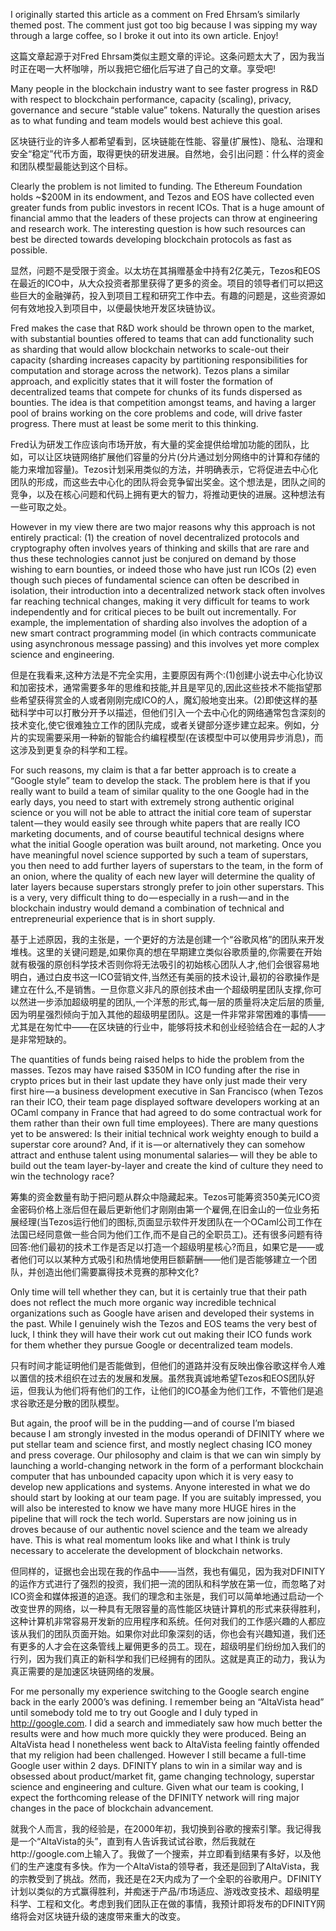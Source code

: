 I originally started this article as a comment on Fred Ehrsam’s similarly themed post. The comment just got too big because I was sipping my way through a large coffee, so I broke it out into its own article. Enjoy!

这篇文章起源于对Fred Ehrsam类似主题文章的评论。这条问题太大了，因为我当时正在喝一大杯咖啡，所以我把它细化后写进了自己的文章。享受吧!

Many people in the blockchain industry want to see faster progress in R&D with respect to blockchain performance, capacity (scaling), privacy, governance and secure “stable value” tokens. Naturally the question arises as to what funding and team models would best achieve this goal.

区块链行业的许多人都希望看到，区块链能在性能、容量(扩展性)、隐私、治理和安全“稳定”代币方面，取得更快的研发进展。自然地，会引出问题：什么样的资金和团队模型最能达到这个目标。

Clearly the problem is not limited to funding. The Ethereum Foundation holds ~$200M in its endowment, and Tezos and EOS have collected even greater funds from public investors in recent ICOs. That is a huge amount of financial ammo that the leaders of these projects can throw at engineering and research work. The interesting question is how such resources can best be directed towards developing blockchain protocols as fast as possible.

显然，问题不是受限于资金。以太坊在其捐赠基金中持有2亿美元，Tezos和EOS在最近的ICO中，从大众投资者那里获得了更多的资金。项目的领导者们可以把这些巨大的金融弹药，投入到项目工程和研究工作中去。有趣的问题是，这些资源如何有效地投入到项目中，以便最快地开发区块链协议。

Fred makes the case that R&D work should be thrown open to the market, with substantial bounties offered to teams that can add functionality such as sharding that would allow blockchain networks to scale-out their capacity (sharding increases capacity by partitioning responsibilities for computation and storage across the network). Tezos plans a similar approach, and explicitly states that it will foster the formation of decentralized teams that compete for chunks of its funds dispersed as bounties. The idea is that competition amongst teams, and having a larger pool of brains working on the core problems and code, will drive faster progress. There must at least be some merit to this thinking.

Fred认为研发工作应该向市场开放，有大量的奖金提供给增加功能的团队，比如，可以让区块链网络扩展他们容量的分片(分片通过划分网络中的计算和存储的能力来增加容量)。Tezos计划采用类似的方法，并明确表示，它将促进去中心化团队的形成，而这些去中心化的团队将会竞争留出奖金。这个想法是，团队之间的竞争，以及在核心问题和代码上拥有更大的智力，将推动更快的进展。这种想法有一些可取之处。

However in my view there are two major reasons why this approach is not entirely practical: (1) the creation of novel decentralized protocols and cryptography often involves years of thinking and skills that are rare and thus these technologies cannot just be conjured on demand by those wishing to earn bounties, or indeed those who have just run ICOs (2) even though such pieces of fundamental science can often be described in isolation, their introduction into a decentralized network stack often involves far reaching technical changes, making it very difficult for teams to work independently and for critical pieces to be built out incrementally. For example, the implementation of sharding also involves the adoption of a new smart contract programming model (in which contracts communicate using asynchronous message passing) and this involves yet more complex science and engineering.

但是在我看来,这种方法是不完全实用，主要原因有两个:(1)创建小说去中心化协议和加密技术，通常需要多年的思维和技能,并且是罕见的,因此这些技术不能指望那些希望获得赏金的人或者刚刚完成ICO的人，魔幻般地变出来。(2)即使这样的基础科学中可以打散分开予以描述，但他们引入一个去中心化的网络通常包含深刻的技术变化,使它很难独立工作的团队完成，或者关键部分逐步建立起来。例如，分片的实现需要采用一种新的智能合约编程模型(在该模型中可以使用异步消息)，而这涉及到更复杂的科学和工程。

For such reasons, my claim is that a far better approach is to create a “Google style” team to develop the stack. The problem here is that if you really want to build a team of similar quality to the one Google had in the early days, you need to start with extremely strong authentic original science or you will not be able to attract the initial core team of superstar talent — they would easily see through white papers that are really ICO marketing documents, and of course beautiful technical designs where what the initial Google operation was built around, not marketing. Once you have meaningful novel science supported by such a team of superstars, you then need to add further layers of superstars to the team, in the form of an onion, where the quality of each new layer will determine the quality of later layers because superstars strongly prefer to join other superstars. This is a very, very difficult thing to do — especially in a rush — and in the blockchain industry would demand a combination of technical and entrepreneurial experience that is in short supply.

基于上述原因，我的主张是，一个更好的方法是创建一个“谷歌风格”的团队来开发堆栈。这里的关键问题是,如果你真的想在早期建立类似谷歌质量的,你需要在开始就有极强的原创科学技术否则你将无法吸引的初始核心团队人才,他们会很容易地明白，通过白皮书这一ICO营销文件,当然还有美丽的技术设计,最初的谷歌操作是建立在什么,不是销售。一旦你意义非凡的原创技术由一个超级明星团队支撑,你可以然进一步添加超级明星的团队,一个洋葱的形式,每一层的质量将决定后层的质量,因为明星强烈倾向于加入其他的超级明星团队。这是一件非常非常困难的事情——尤其是在匆忙中——在区块链的行业中，能够将技术和创业经验结合在一起的人才是非常短缺的。

The quantities of funds being raised helps to hide the problem from the masses. Tezos may have raised $350M in ICO funding after the rise in crypto prices but in their last update they have only just made their very first hire — a business development executive in San Francisco (when Tezos ran their ICO, their team page displayed software developers working at an OCaml company in France that had agreed to do some contractual work for them rather than their own full time employees). There are many questions yet to be answered: Is their initial technical work weighty enough to build a superstar core around? And, if it is — or alternatively they can somehow attract and enthuse talent using monumental salaries— will they be able to build out the team layer-by-layer and create the kind of culture they need to win the technology race?

筹集的资金数量有助于把问题从群众中隐藏起来。Tezos可能筹资350美元ICO资金密码价格上涨后但在最后更新他们才刚刚由第一个雇佣,在旧金山的一位业务拓展经理(当Tezos运行他们的图标,页面显示软件开发团队在一个OCaml公司工作在法国已经同意做一些合同为他们工作,而不是自己的全职员工)。还有很多问题有待回答:他们最初的技术工作是否足以打造一个超级明星核心?而且，如果它是——或者他们可以以某种方式吸引和热情地使用巨额薪酬——他们是否能够建立一个团队，并创造出他们需要赢得技术竞赛的那种文化?

Only time will tell whether they can, but it is certainly true that their path does not reflect the much more organic way incredible technical organizations such as Google have arisen and developed their systems in the past. While I genuinely wish the Tezos and EOS teams the very best of luck, I think they will have their work cut out making their ICO funds work for them whether they pursue Google or decentralized team models.

只有时间才能证明他们是否能做到，但他们的道路并没有反映出像谷歌这样令人难以置信的技术组织在过去的发展和发展。虽然我真诚地希望Tezos和EOS团队好运，但我认为他们将有他们的工作，让他们的ICO基金为他们工作，不管他们是追求谷歌还是分散的团队模型。
 
But again, the proof will be in the pudding — and of course I’m biased because I am strongly invested in the modus operandi of DFINITY where we put stellar team and science first, and mostly neglect chasing ICO money and press coverage. Our philosophy and claim is that we can win simply by launching a world-changing network in the form of a performant blockchain computer that has unbounded capacity upon which it is very easy to develop new applications and systems. Anyone interested in what we do should start by looking at our team page. If you are suitably impressed, you will also be interested to know we have many more HUGE hires in the pipeline that will rock the tech world. Superstars are now joining us in droves because of our authentic novel science and the team we already have. This is what real momentum looks like and what I think is truly necessary to accelerate the development of blockchain networks.

但同样的，证据也会出现在我的作品中——当然，我也有偏见，因为我对DFINITY的运作方式进行了强烈的投资，我们把一流的团队和科学放在第一位，而忽略了对ICO资金和媒体报道的追逐。我们的理念和主张是，我们可以简单地通过启动一个改变世界的网络，以一种具有无限容量的高性能区块链计算机的形式来获得胜利，这种计算机非常容易开发新的应用程序和系统。任何对我们的工作感兴趣的人都应该从我们的团队页面开始。如果你对此印象深刻的话，你也会有兴趣知道，我们还有更多的人才会在这条管线上雇佣更多的员工。现在，超级明星们纷纷加入我们的行列，因为我们真正的新科学和我们已经拥有的团队。这就是真正的动力，我认为真正需要的是加速区块链网络的发展。

For me personally my experience switching to the Google search engine back in the early 2000’s was defining. I remember being an “AltaVista head” until somebody told me to try out Google and I duly typed in http://google.com. I did a search and immediately saw how much better the results were and how much more quickly they were produced. Being an AltaVista head I nonetheless went back to AltaVista feeling faintly offended that my religion had been challenged. However I still became a full-time Google user within 2 days. DFINITY plans to win in a similar way and is obsessed about product/market fit, game changing technology, superstar science and engineering and culture. Given what our team is cooking, I expect the forthcoming release of the DFINITY network will ring major changes in the pace of blockchain advancement.

就我个人而言，我的经验是，在2000年初，我切换到谷歌的搜索引擎。我记得我是一个“AltaVista的头”，直到有人告诉我试试谷歌，然后我就在http://google.com上输入了。我做了一个搜索，并立即看到结果有多好，以及他们的生产速度有多快。作为一个AltaVista的领导者，我还是回到了AltaVista，我的宗教受到了挑战。然而，我还是在2天内成为了一个全职的谷歌用户。DFINITY计划以类似的方式赢得胜利，并痴迷于产品/市场适应、游戏改变技术、超级明星科学、工程和文化。考虑到我们团队正在做的事情，我预计即将发布的DFINITY网络将会对区块链升级的速度带来重大的改变。
